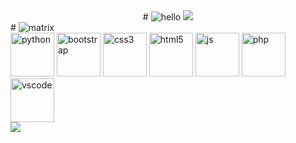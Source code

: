 <center>
 # <img src="https://media2.giphy.com/media/LoCxWxf4M3SHqwXDBL/giphy.gif?cid=ecf05e47rnohm9mj00tnodb1lurf1sjy9javx56lunqa39sw&rid=giphy.gif"  alt="hello">
 <img src="https://en.bloggif.com/tmp/96babe67ee9989d831fd6eaeb6f510e0/text.gif?1608067751" >
</center>
# <span><img src="https://media1.giphy.com/media/3pzLJifxEvLpe/giphy.gif" alt="matrix"> </span>

<br>
<span >
<img height="70px" src="https://media4.giphy.com/media/LMt9638dO8dftAjtco/giphy.gif" alt="python">
<img height="70px" src="https://media0.giphy.com/media/Sr8xDpMwVKOHUWDVRD/giphy.gif" alt="bootstrap">
<img height="70px" src="https://media0.giphy.com/media/fsEaZldNC8A1PJ3mwp/giphy.gif" alt="css3">
<img height="70px" src="https://media2.giphy.com/media/XAxylRMCdpbEWUAvr8/giphy.gif" alt="html5">
<img height="70px" src="https://media3.giphy.com/media/ln7z2eWriiQAllfVcn/giphy.gif" alt="js">
<img height="70px" src="https://media1.giphy.com/media/JqDcpPX8vWahUny0pE/giphy.gif" alt="php">
<img height="70px" src="https://media0.giphy.com/media/IdyAQJVN2kVPNUrojM/giphy.gif" alt="vscode">
</span>

<br>
<a href="https://fabianferno.wordpress.com">
  <img align="center" src="https://github-readme-stats.vercel.app/api?username=fabianferno&show_icons=true&theme=dark&count_private=true&custom_title=super.skywalker%20stats" />
</a> <br><br>

<!--
**fabianferno/fabianferno** is a ✨ _special_ ✨ repository because its `README.md` (this file) appears on your GitHub profile.
<img src="https://media2.giphy.com/media/zXmbOaTpbY6mA/giphy.gif?cid=ecf05e47aczec36hwropnwj8hldga7yqikvjt8d9pw2xxi3t&rid=giphy.gif" alt="matrix">
Here are some ideas to get you started:
<a href="https://fabianferno.wordpress.com">
  <img align="center" src="https://github-readme-stats.vercel.app/api/top-langs/?username=fabianferno&theme=dark" />
</a>


- 🔭 I’m currently working on ...
- 🌱 I’m currently learning ...
- 👯 I’m looking to collaborate on ...
- 🤔 I’m looking for help with ...
- 💬 Ask me about ...
- 📫 How to reach me: ...
- 😄 Pronouns: ...
- ⚡ Fun fact: ...
-->
